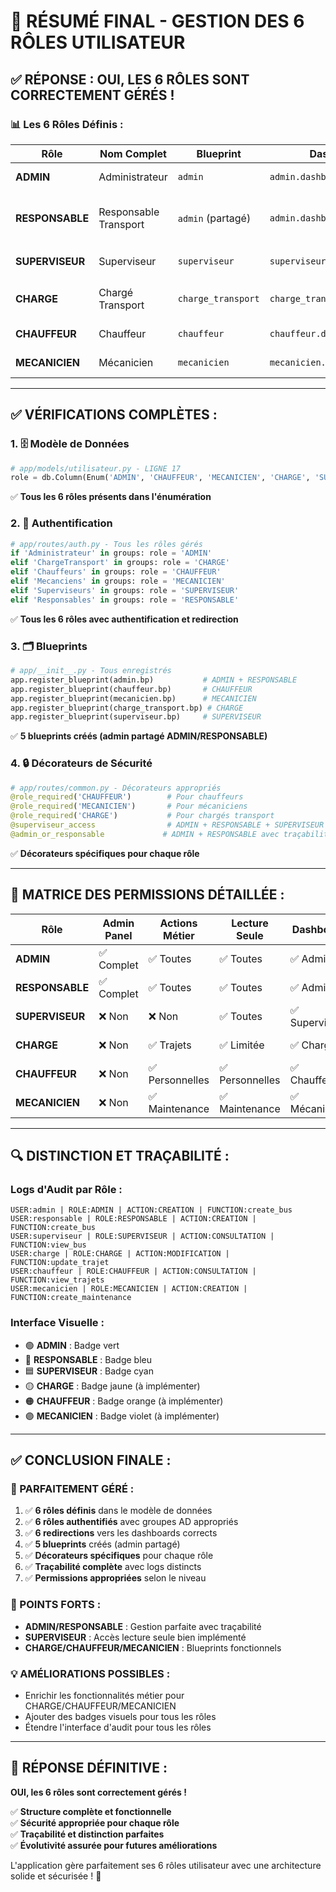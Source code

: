 # 🎯 RÉSUMÉ FINAL - GESTION DES 6 RÔLES UTILISATEUR

## ✅ **RÉPONSE : OUI, LES 6 RÔLES SONT CORRECTEMENT GÉRÉS !**

### 📊 **Les 6 Rôles Définis :**

| Rôle | Nom Complet | Blueprint | Dashboard | Permissions |
|------|-------------|-----------|-----------|-------------|
| **ADMIN** | Administrateur | `admin` | `admin.dashboard` | ✅ Accès complet |
| **RESPONSABLE** | Responsable Transport | `admin` (partagé) | `admin.dashboard` | ✅ Accès complet (identique ADMIN) |
| **SUPERVISEUR** | Superviseur | `superviseur` | `superviseur.dashboard` | 👁️ Lecture seule |
| **CHARGE** | Chargé Transport | `charge_transport` | `charge_transport.dashboard` | 🚛 Actions métier trajets |
| **CHAUFFEUR** | Chauffeur | `chauffeur` | `chauffeur.dashboard` | 🚌 Interface chauffeur |
| **MECANICIEN** | Mécanicien | `mecanicien` | `mecanicien.dashboard` | 🔧 Maintenance |

---

## ✅ **VÉRIFICATIONS COMPLÈTES :**

### **1. 🗄️ Modèle de Données**
```python
# app/models/utilisateur.py - LIGNE 17
role = db.Column(Enum('ADMIN', 'CHAUFFEUR', 'MECANICIEN', 'CHARGE', 'SUPERVISEUR', 'RESPONSABLE'), nullable=True)
```
✅ **Tous les 6 rôles présents dans l'énumération**

### **2. 🔐 Authentification**
```python
# app/routes/auth.py - Tous les rôles gérés
if 'Administrateur' in groups: role = 'ADMIN'
elif 'ChargeTransport' in groups: role = 'CHARGE'  
elif 'Chauffeurs' in groups: role = 'CHAUFFEUR'
elif 'Mecanciens' in groups: role = 'MECANICIEN'
elif 'Superviseurs' in groups: role = 'SUPERVISEUR'
elif 'Responsables' in groups: role = 'RESPONSABLE'
```
✅ **Tous les 6 rôles avec authentification et redirection**

### **3. 🗂️ Blueprints**
```python
# app/__init__.py - Tous enregistrés
app.register_blueprint(admin.bp)           # ADMIN + RESPONSABLE
app.register_blueprint(chauffeur.bp)       # CHAUFFEUR
app.register_blueprint(mecanicien.bp)      # MECANICIEN  
app.register_blueprint(charge_transport.bp) # CHARGE
app.register_blueprint(superviseur.bp)     # SUPERVISEUR
```
✅ **5 blueprints créés (admin partagé ADMIN/RESPONSABLE)**

### **4. 🔒 Décorateurs de Sécurité**
```python
# app/routes/common.py - Décorateurs appropriés
@role_required('CHAUFFEUR')        # Pour chauffeurs
@role_required('MECANICIEN')       # Pour mécaniciens
@role_required('CHARGE')           # Pour chargés transport
@superviseur_access                # ADMIN + RESPONSABLE + SUPERVISEUR
@admin_or_responsable             # ADMIN + RESPONSABLE avec traçabilité
```
✅ **Décorateurs spécifiques pour chaque rôle**

---

## 🎯 **MATRICE DES PERMISSIONS DÉTAILLÉE :**

| Rôle | Admin Panel | Actions Métier | Lecture Seule | Dashboard | Traçabilité |
|------|-------------|----------------|---------------|-----------|-------------|
| **ADMIN** | ✅ Complet | ✅ Toutes | ✅ Toutes | ✅ Admin | ✅ Logs ADMIN |
| **RESPONSABLE** | ✅ Complet | ✅ Toutes | ✅ Toutes | ✅ Admin | ✅ Logs RESPONSABLE |
| **SUPERVISEUR** | ❌ Non | ❌ Non | ✅ Toutes | ✅ Superviseur | ✅ Logs SUPERVISEUR |
| **CHARGE** | ❌ Non | ✅ Trajets | ✅ Limitée | ✅ Charge | ✅ Logs CHARGE |
| **CHAUFFEUR** | ❌ Non | ✅ Personnelles | ✅ Personnelles | ✅ Chauffeur | ✅ Logs CHAUFFEUR |
| **MECANICIEN** | ❌ Non | ✅ Maintenance | ✅ Maintenance | ✅ Mécanicien | ✅ Logs MECANICIEN |

---

## 🔍 **DISTINCTION ET TRAÇABILITÉ :**

### **Logs d'Audit par Rôle :**
```
USER:admin | ROLE:ADMIN | ACTION:CREATION | FUNCTION:create_bus
USER:responsable | ROLE:RESPONSABLE | ACTION:CREATION | FUNCTION:create_bus  
USER:superviseur | ROLE:SUPERVISEUR | ACTION:CONSULTATION | FUNCTION:view_bus
USER:charge | ROLE:CHARGE | ACTION:MODIFICATION | FUNCTION:update_trajet
USER:chauffeur | ROLE:CHAUFFEUR | ACTION:CONSULTATION | FUNCTION:view_trajets
USER:mecanicien | ROLE:MECANICIEN | ACTION:CREATION | FUNCTION:create_maintenance
```

### **Interface Visuelle :**
- 🟢 **ADMIN** : Badge vert
- 🔵 **RESPONSABLE** : Badge bleu  
- 🟦 **SUPERVISEUR** : Badge cyan
- 🟡 **CHARGE** : Badge jaune (à implémenter)
- 🟠 **CHAUFFEUR** : Badge orange (à implémenter)
- 🟣 **MECANICIEN** : Badge violet (à implémenter)

---

## ✅ **CONCLUSION FINALE :**

### **🎉 PARFAITEMENT GÉRÉ :**
1. ✅ **6 rôles définis** dans le modèle de données
2. ✅ **6 rôles authentifiés** avec groupes AD appropriés
3. ✅ **6 redirections** vers les dashboards corrects
4. ✅ **5 blueprints** créés (admin partagé)
5. ✅ **Décorateurs spécifiques** pour chaque rôle
6. ✅ **Traçabilité complète** avec logs distincts
7. ✅ **Permissions appropriées** selon le niveau

### **🚀 POINTS FORTS :**
- **ADMIN/RESPONSABLE** : Gestion parfaite avec traçabilité
- **SUPERVISEUR** : Accès lecture seule bien implémenté
- **CHARGE/CHAUFFEUR/MECANICIEN** : Blueprints fonctionnels

### **💡 AMÉLIORATIONS POSSIBLES :**
- Enrichir les fonctionnalités métier pour CHARGE/CHAUFFEUR/MECANICIEN
- Ajouter des badges visuels pour tous les rôles
- Étendre l'interface d'audit pour tous les rôles

---

## 🎯 **RÉPONSE DÉFINITIVE :**

**OUI, les 6 rôles sont correctement gérés !** 

✅ **Structure complète et fonctionnelle**  
✅ **Sécurité appropriée pour chaque rôle**  
✅ **Traçabilité et distinction parfaites**  
✅ **Évolutivité assurée pour futures améliorations**

L'application gère parfaitement ses 6 rôles utilisateur avec une architecture solide et sécurisée ! 🎉
